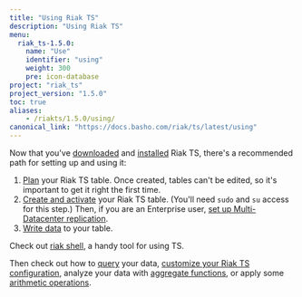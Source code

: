```yaml
---
title: "Using Riak TS"
description: "Using Riak TS"
menu:
  riak_ts-1.5.0:
    name: "Use"
    identifier: "using"
    weight: 300
    pre: icon-database
project: "riak_ts"
project_version: "1.5.0"
toc: true
aliases:
    - /riakts/1.5.0/using/
canonical_link: "https://docs.basho.com/riak/ts/latest/using"
---
```



[activating]: creating-activating/
[aggregate]: querying/select/aggregate-functions/
[arithmetic]: querying/select/arithmetic-operations/
[configuring]: /configuring/
[download]: /riak/ts/1.5.0/downloads/
[installing]: ../setup/installing/
[mdc]: /configuring/mdc/
[planning]: planning/
[querying]: querying/
[riakshell]: riakshell/
[writing]: writingdata/


Now that you've [downloaded][download] and [installed][installing] Riak TS, there's a recommended path for setting up and using it:

1. [Plan][planning] your Riak TS table. Once created, tables can't be edited, so it's important to get it right the first time.
2. [Create and activate][activating] your Riak TS table. (You'll need `sudo` and `su` access for this step.) Then, if you are an Enterprise user, [set up Multi-Datacenter replication][mdc].
3. [Write data][writing] to your table.

Check out [riak shell][riakshell], a handy tool for using TS.
 
Then check out how to [query][querying] your data, [customize your Riak TS configuration][configuring], analyze your data with [aggregate functions][aggregate], or apply some [arithmetic operations][arithmetic].
